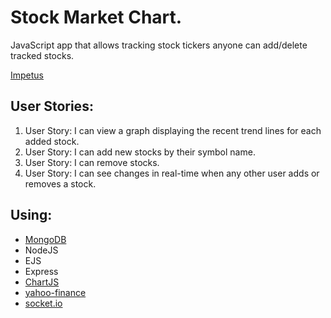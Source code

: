 # Stock Market Chart.
JavaScript app that allows tracking stock tickers anyone can add/delete tracked stocks.

[Impetus](http://www.freecodecamp.com/challenges/chart-the-stock-market)

## User Stories:
1. User Story: I can view a graph displaying the recent trend lines for each added stock.
2. User Story: I can add new stocks by their symbol name.
3. User Story: I can remove stocks.
4. User Story: I can see changes in real-time when any other user adds or removes a stock.

## Using:
* [MongoDB](https://www.npmjs.com/package/mongodb)
* NodeJS
* EJS
* Express
* [ChartJS](https://github.com/nnnick/Chart.js)
* [yahoo-finance](https://www.npmjs.com/package/yahoo-finance)
* [socket.io](https://github.com/socketio/socket.io)
